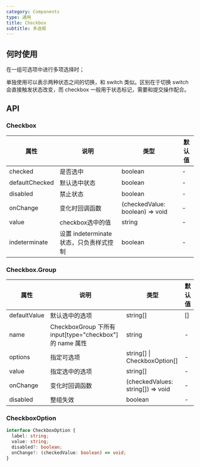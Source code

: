 ```yaml
---
category: Components
type: 通用
title: Checkbox
subtitle: 多选框
---
```


## 何时使用

在一组可选项中进行多项选择时；

单独使用可以表示两种状态之间的切换，和 switch 类似。区别在于切换 switch 会直接触发状态改变，而 checkbox 一般用于状态标记，需要和提交操作配合。

## API

### Checkbox

| 属性 | 说明 | 类型 | 默认值 |
| --- | --- | ---  | ---   |
| checked | 是否选中 | boolean | - |
| defaultChecked | 默认选中状态 | boolean | - |
| disabled | 禁止状态 | boolean | - |
| onChange | 变化时回调函数 | (checkedValue: boolean) => void | - |
| value | checkbox选中的值 | string | - |
| indeterminate | 设置 indeterminate 状态，只负责样式控制 | boolean | - |

### Checkbox.Group

| 属性 | 说明 | 类型 | 默认值 |
| --- | --- | ---  | ---   |
| defaultValue | 默认选中的选项 | string[] | [] |
| name | CheckboxGroup 下所有 input[type="checkbox"] 的 name 属性 | string | - |
| options | 指定可选项 | string[] \| CheckboxOption[] | - |
| value | 指定选中的选项 | string[] | - |
| onChange | 变化时回调函数 | (checkedValues: string[]) => void | - |
| disabled | 整组失效 | boolean | - |

### CheckboxOption

```typescript
interface CheckboxOption {
  label: string;
  value: string;
  disabled?: boolean;
  onChange?: (checkedValue: boolean) => void;
}
```